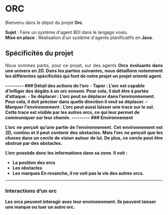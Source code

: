 # ORC

Bienvenu dans le dépot du projet __Orc__.

__Sujet__ : Faire un système d'agent BDI dans le langage voulu.
<br>
__Mise en place__ : Réalisation d'un système d'agents planificatifs en __Java__.

## Spécificités du projet
<p align="justify">
Nous sommes partis, pour ce projet, sur des agents <b>Orcs<b> évoluants dans une univers en 2D. Dans les parties suivantes, nous détaillons notemment les différentes spécificités qui font de notre projet un projet orienté agent. 
</p>
---------
### Détail des actions de l’orc
- Taper : L’orc est capable d’infliger des dégâts à un orc ennemi. Pour cela, il doit être à portée d’attaque.
- Se déplacer : L’orc peut se déplacer dans l’environnement. Pour cela, il doit préciser dans quelle direction il veut se déplacer.
- Marquer l'environnement : L’orc peut aussi laisser une trace sur le sol. Cette trace est visible par les autres orcs, ce qui leur permet de communiquer sur leur chemin.
---------
### Environnement
<p align="justify">
L’orc ne perçoit qu’une partie de l’environnement. Cet environnement est 2D, continu et il peut contenir des obstacles. Mais l’orc ne perçoit que les choses dans un cercle de vision autour de lui. De plus, ce cercle peut être obstrué par des obstacles.
</p>

L’orc possède donc les informations dans sa zone. Il voit :
- La position des orcs
- Les obstacles
- Les marques
En revanche, il ne voit pas la vie des autres orcs.
---------
### Interactions d’un orc
Les orcs peuvent interagir avec leur environnement. Ils peuvent laisser une marque ou tuer un autre orc.

